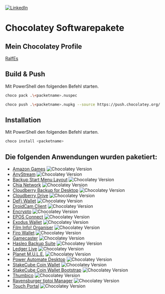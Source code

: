 [![LinkedIn][linkedin-shield]][linkedin-url]

# Chocolatey Softwarepakete
## Mein Chocolatey Profile
[RalfEs](https://community.chocolatey.org/profiles/RalfEs/)

## Build & Push
Mit PowerShell den folgenden Befehl starten.

```sh
choco pack .\<packetname>.nuspec
```

```sh
choco push .\<packetname>.nupkg --source https://push.chocolatey.org/
```

## Installation
Mit PowerShell den folgenden Befehl starten.

```sh
choco install <packetname>
```


## Die folgenden Anwendungen wurden paketiert:
* [Amazon Games](https://community.chocolatey.org/packages/amazongames/) ![Chocolatey Version](https://img.shields.io/chocolatey/v/amazongames?label=Version)
* [AnyStream](https://chocolatey.org/packages/anystream/) ![Chocolatey Version](https://img.shields.io/chocolatey/v/anystream?label=Version)
* [Backup Start Menu Layout](https://chocolatey.org/packages/backup-start-menu-layout/) ![Chocolatey Version](https://img.shields.io/chocolatey/v/backup-start-menu-layout?label=Version)
* [Chia Network](https://chocolatey.org/packages/chia-network/) ![Chocolatey Version](https://img.shields.io/chocolatey/v/chia-network?label=Version)
* [Cloudberry Backup for Desktop](https://chocolatey.org/packages/cloudberrybackup/) ![Chocolatey Version](https://img.shields.io/chocolatey/v/cloudberrybackup?label=Version)
* [Cloudberry Drive](https://chocolatey.org/packages/cloudberrydrive/) ![Chocolatey Version](https://img.shields.io/chocolatey/v/cloudberrydrive?label=Version)
* [DeFi Wallet](https://chocolatey.org/packages/defiwallet/) ![Chocolatey Version](https://img.shields.io/chocolatey/v/defiwallet?label=Version)
* [DroidCam Client](https://chocolatey.org/packages/droidcamclient/) ![Chocolatey Version](https://img.shields.io/chocolatey/v/droidcamclient?label=Version)
* [Encrypto](https://chocolatey.org/packages/encrypto/) ![Chocolatey Version](https://img.shields.io/chocolatey/v/encrypto?label=Version)
* [EPOS Connect](https://community.chocolatey.org/packages/epos-connect/) ![Chocolatey Version](https://img.shields.io/chocolatey/v/epos-connect?label=Version)
* [Exodus Wallet](https://chocolatey.org/packages/exoduswallet/) ![Chocolatey Version](https://img.shields.io/chocolatey/v/exoduswallet?label=Version)
* [Film Info! Organiser](https://chocolatey.org/packages/film-info-organizer/) ![Chocolatey Version](https://img.shields.io/chocolatey/v/film-info-organizer?label=Version)
* [Firo Wallet](https://chocolatey.org/packages/firowallet/) ![Chocolatey Version](https://img.shields.io/chocolatey/v/firowallet?label=Version)
* [Gamecaster](https://chocolatey.org/packages/gamecaster/) ![Chocolatey Version](https://img.shields.io/chocolatey/v/gamecaster?label=Version)
* [Hasleo Backup Suite](https://chocolatey.org/packages/hasleobackupsuite/) ![Chocolatey Version](https://img.shields.io/chocolatey/v/hasleobackupsuite?label=Version)
* [Ledger Live](https://chocolatey.org/packages/ledger-live/) ![Chocolatey Version](https://img.shields.io/chocolatey/v/ledger-live?label=Version)
* [Planet M.U.L.E.](https://chocolatey.org/packages/planetmule/) ![Chocolatey Version](https://img.shields.io/chocolatey/v/planetmule?label=Version)
* [Power Automate Desktop](https://chocolatey.org/packages/powerautomatedesktop/) ![Chocolatey Version](https://img.shields.io/chocolatey/v/powerautomatedesktop?label=Version)
* [StakeCube Coin Wallet](https://chocolatey.org/packages/stakecubecoinwallet/) ![Chocolatey Version](https://img.shields.io/chocolatey/v/stakecubecoinwallet?label=Version)
* [StakeCube Coin Wallet Bootstrap](https://chocolatey.org/packages/stakecubecoinwallet-bootstrap/) ![Chocolatey Version](https://img.shields.io/chocolatey/v/stakecubecoinwallet-bootstrap?label=Version)
* [Thumbico](https://chocolatey.org/packages/thumbico/) ![Chocolatey Version](https://img.shields.io/chocolatey/v/thumbico?label=Version)
* [Ravensburger tiptoi Manager](https://chocolatey.org/packages/tiptoimanager/) ![Chocolatey Version](https://img.shields.io/chocolatey/v/tiptoimanager?label=Version)
* [Touch Portal](https://chocolatey.org/packages/touchportal/) ![Chocolatey Version](https://img.shields.io/chocolatey/v/touchportal?label=Version)

[linkedin-shield]: https://img.shields.io/badge/-LinkedIn-black.svg?style=for-the-badge&logo=linkedin&colorB=555
[linkedin-url]: https://linkedin.com/in/ralfes
